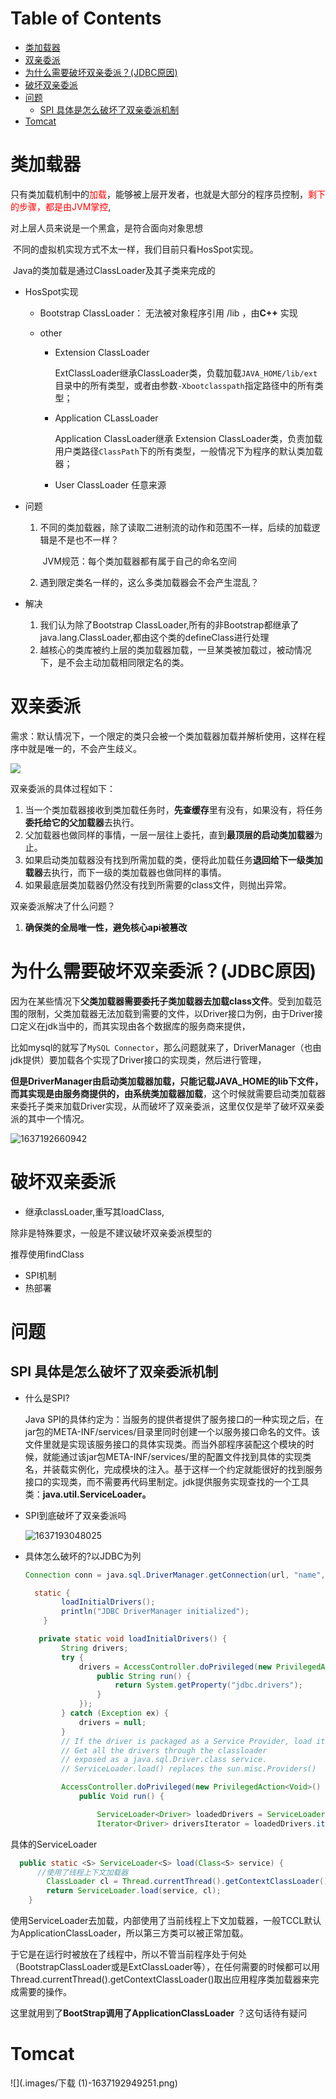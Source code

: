 # Table of Contents

* [类加载器](#类加载器)
* [双亲委派](#双亲委派)
* [为什么需要破坏双亲委派？(JDBC原因)](#为什么需要破坏双亲委派jdbc原因)
* [破坏双亲委派](#破坏双亲委派)
* [问题](#问题)
  * [SPI 具体是怎么破坏了双亲委派机制](#spi-具体是怎么破坏了双亲委派机制)
* [Tomcat](#tomcat)


# 	类加载器

​		只有类加载机制中的<font color=red>加载</font>，能够被上层开发者，也就是大部分的程序员控制，<font color=red>剩下的步骤，都是由JVM掌控</font>,

对上层人员来说是一个黑盒，是符合面向对象思想

​		不同的虚拟机实现方式不太一样，我们目前只看HosSpot实现。

​         Java的类加载是通过ClassLoader及其子类来完成的

+ HosSpot实现

  + Bootstrap ClassLoader： 无法被对象程序引用 <javaHome>/lib ，由**C++** 实现

  + other

    + Extension ClassLoader

      ExtClassLoader继承ClassLoader类，负载加载`JAVA_HOME/lib/ext`目录中的所有类型，或者由参数`-Xbootclasspath`指定路径中的所有类型；

    + Application CLassLoader

      Application  ClassLoader继承 Extension  ClassLoader类，负责加载用户类路径`ClassPath`下的所有类型，一般情况下为程序的默认类加载器；

    + User ClassLoader
      任意来源



+ 问题

  1. 不同的类加载器，除了读取二进制流的动作和范围不一样，后续的加载逻辑是不是也不一样？

     ​	JVM规范：每个类加载器都有属于自己的命名空间

  2. 遇到限定类名一样的，这么多类加载器会不会产生混乱？

+ 解决
  1. 我们认为除了Bootstrap ClassLoader,所有的非Bootstrap都继承了java.lang.ClassLoader,都由这个类的defineClass进行处理
  2. 越核心的类库被约上层的类加载器加载，一旦某类被加载过，被动情况下，是不会主动加载相同限定名的类。



# 双亲委派

需求：默认情况下，一个限定的类只会被一个类加载器加载并解析使用，这样在程序中就是唯一的，不会产生歧义。


![](.images/image-20210629153658649.png)





双亲委派的具体过程如下：

1. 当一个类加载器接收到类加载任务时，**先查缓存**里有没有，如果没有，将任务**委托给它的父加载器**去执行。
2. 父加载器也做同样的事情，一层一层往上委托，直到**最顶层的启动类加载器**为止。
3. 如果启动类加载器没有找到所需加载的类，便将此加载任务**退回给下一级类加载器**去执行，而下一级的类加载器也做同样的事情。
4. 如果最底层类加载器仍然没有找到所需要的class文件，则抛出异常。

双亲委派解决了什么问题？

1. **确保类的全局唯一性，避免核心api被篡改**



#  为什么需要破坏双亲委派？(JDBC原因)

因为在某些情况下**父类加载器需要委托子类加载器去加载class文件**。受到加载范围的限制，父类加载器无法加载到需要的文件，以Driver接口为例，由于Driver接口定义在jdk当中的，而其实现由各个数据库的服务商来提供，

比如mysql的就写了`MySQL Connector`，那么问题就来了，DriverManager（也由jdk提供）要加载各个实现了Driver接口的实现类，然后进行管理，

**但是DriverManager由启动类加载器加载，只能记载JAVA_HOME的lib下文件，而其实现是由服务商提供的，由系统类加载器加载**，这个时候就需要启动类加载器来委托子类来加载Driver实现，从而破坏了双亲委派，这里仅仅是举了破坏双亲委派的其中一个情况。

![1637192660942](.images/1637192660942.png)

# 破坏双亲委派

+ 继承classLoader,重写其loadClass,

除非是特殊要求，一般是不建议破坏双亲委派模型的

推荐使用findClass

 + SPI机制
 + 热部署


# 问题

##  SPI 具体是怎么破坏了双亲委派机制

+ 什么是SPI?

  Java SPI的具体约定为：当服务的提供者提供了服务接口的一种实现之后，在jar包的META-INF/services/目录里同时创建一个以服务接口命名的文件。该文件里就是实现该服务接口的具体实现类。而当外部程序装配这个模块的时候，就能通过该jar包META-INF/services/里的配置文件找到具体的实现类名，并装载实例化，完成模块的注入。基于这样一个约定就能很好的找到服务接口的实现类，而不需要再代码里制定。jdk提供服务实现查找的一个工具类：**java.util.ServiceLoader。**

+ SPI到底破坏了双亲委派吗

  ![1637193048025](.images/1637193048025.png)

+ 具体怎么破坏的?以JDBC为列

  ```java
  Connection conn = java.sql.DriverManager.getConnection(url, "name", "password"); 
  
    static {
          loadInitialDrivers();
          println("JDBC DriverManager initialized");
      }
  
     private static void loadInitialDrivers() {
          String drivers;
          try {
              drivers = AccessController.doPrivileged(new PrivilegedAction<String>() {
                  public String run() {
                      return System.getProperty("jdbc.drivers");
                  }
              });
          } catch (Exception ex) {
              drivers = null;
          }
          // If the driver is packaged as a Service Provider, load it.
          // Get all the drivers through the classloader
          // exposed as a java.sql.Driver.class service.
          // ServiceLoader.load() replaces the sun.misc.Providers()
  
          AccessController.doPrivileged(new PrivilegedAction<Void>() {
              public Void run() {
  
                  ServiceLoader<Driver> loadedDrivers = ServiceLoader.load(Driver.class);
                  Iterator<Driver> driversIterator = loadedDrivers.iterator();
  ```

具体的ServiceLoader

```java
  public static <S> ServiceLoader<S> load(Class<S> service) {
      //使用了线程上下文加载器
        ClassLoader cl = Thread.currentThread().getContextClassLoader();
        return ServiceLoader.load(service, cl);
    }
```

使用ServiceLoader去加载，内部使用了当前线程上下文加载器，一般TCCL默认为ApplicationClassLoader，所以第三方类可以被正常加载。

于它是在运行时被放在了线程中，所以不管当前程序处于何处（BootstrapClassLoader或是ExtClassLoader等），在任何需要的时候都可以用Thread.currentThread().getContextClassLoader()取出应用程序类加载器来完成需要的操作。


这里就用到了**BootStrap调用了ApplicationClassLoader**  ？这句话待有疑问







#  Tomcat

![](.images/下载 (1)-1637192949251.png)

